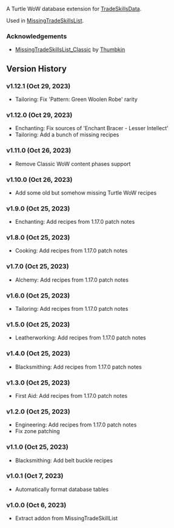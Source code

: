 A Turtle WoW database extension for [TradeSkillsData](https://github.com/refaim/TradeSkillsData).

Used in [MissingTradeSkillsList](https://github.com/refaim/MissingTradeSkillsList).

### Acknowledgements
- [MissingTradeSkillsList_Classic](https://github.com/Thumbkin/MissingTradeSkillsList_Classic) by [Thumbkin](https://github.com/Thumbkin)

## Version History

### v1.12.1 (Oct 29, 2023)
* Tailoring: Fix 'Pattern: Green Woolen Robe' rarity

### v1.12.0 (Oct 29, 2023)
* Enchanting: Fix sources of 'Enchant Bracer - Lesser Intellect'
* Tailoring: Add a bunch of missing recipes

### v1.11.0 (Oct 26, 2023)
* Remove Classic WoW content phases support

### v1.10.0 (Oct 26, 2023)
* Add some old but somehow missing Turtle WoW recipes

### v1.9.0 (Oct 25, 2023)
* Enchanting: Add recipes from 1.17.0 patch notes

### v1.8.0 (Oct 25, 2023)
* Cooking: Add recipes from 1.17.0 patch notes

### v1.7.0 (Oct 25, 2023)
* Alchemy: Add recipes from 1.17.0 patch notes

### v1.6.0 (Oct 25, 2023)
* Tailoring: Add recipes from 1.17.0 patch notes

### v1.5.0 (Oct 25, 2023)
* Leatherworking: Add recipes from 1.17.0 patch notes

### v1.4.0 (Oct 25, 2023)
* Blacksmithing: Add recipes from 1.17.0 patch notes

### v1.3.0 (Oct 25, 2023)
* First Aid: Add recipes from 1.17.0 patch notes

### v1.2.0 (Oct 25, 2023)
* Engineering: Add recipes from 1.17.0 patch notes
* Fix zone patching

### v1.1.0 (Oct 25, 2023)
* Blacksmithing: Add belt buckle recipes
 
### v1.0.1 (Oct 7, 2023)
* Automatically format database tables

### v1.0.0 (Oct 6, 2023)
* Extract addon from MissingTradeSkillList
